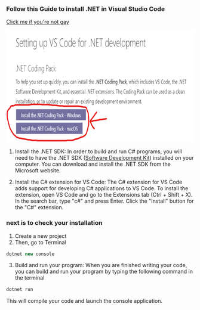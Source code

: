 ### Follow this Guide to install .NET in Visual Studio Code

[Click me if you're not gay](https://code.visualstudio.com/docs/languages/dotnet)

<img src="/Pictures/link.png" alt="MarineGEO circle logo" style="height: 300px; width:800px;"/>

1. Install the .NET SDK: In order to build and run C# programs, you will need to have the .NET SDK ([Software Development Kit](https://code.visualstudio.com/docs/languages/dotnet)) installed on your computer. You can download and install the .NET SDK from the Microsoft website.

2. Install the C# extension for VS Code: The C# extension for VS Code adds support for developing C# applications to VS Code. To install the extension, open VS Code and go to the Extensions tab (Ctrl + Shift + X). In the search bar, type "c#" and press Enter. Click the "Install" button for the "C#" extension.

### next is to check your installation

1. Create a new project
2. Then, go to Terminal

```cs
dotnet new console
```

3. Build and run your program: When you are finished writing your code, you can build and run your program by typing the following command in the terminal

```cs
dotnet run
```

This will compile your code and launch the console application.

